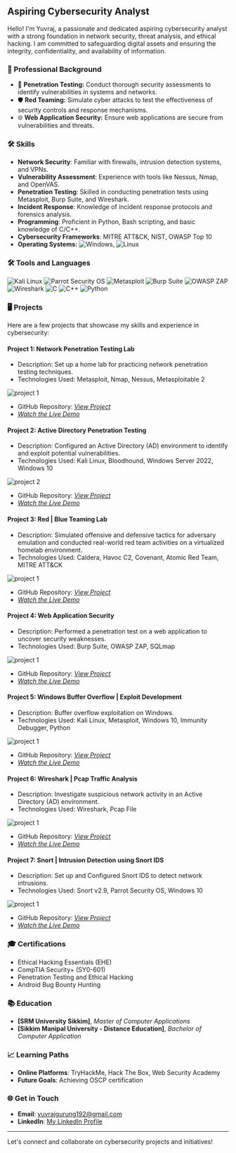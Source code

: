 ## Aspiring Cybersecurity Analyst

Hello! I'm Yuvraj, a passionate and dedicated aspiring cybersecurity analyst with a strong foundation in network security, threat analysis, and ethical hacking. I am committed to safeguarding digital assets and ensuring the integrity, confidentiality, and availability of information.

### 💼 Professional Background
- 🔐 **Penetration Testing:** Conduct thorough security assessments to identify vulnerabilities in systems and networks.
- 🛡️ **Red Teaming:** Simulate cyber attacks to test the effectiveness of security controls and response mechanisms.
- 🌐 **Web Application Security:** Ensure web applications are secure from vulnerabilities and threats.

### 🛠️ Skills
- **Network Security**: Familiar with firewalls, intrusion detection systems, and VPNs.
- **Vulnerability Assessment**: Experience with tools like Nessus, Nmap, and OpenVAS.
- **Penetration Testing**: Skilled in conducting penetration tests using Metasploit, Burp Suite, and Wireshark.
- **Incident Response**: Knowledge of incident response protocols and forensics analysis.
- **Programming**: Proficient in Python, Bash scripting, and basic knowledge of C/C++.
- **Cybersecurity Frameworks**: MITRE ATT&CK, NIST, OWASP Top 10
- **Operating Systems:** ![Windows](https://img.shields.io/badge/-Windows-0078D6?logo=windows&logoColor=white), ![Linux](https://img.shields.io/badge/-Linux-FCC624?logo=linux&logoColor=black)

### 🛠️ Tools and Languages
![Kali Linux](https://img.shields.io/badge/Kali_Linux-557C94?style=for-the-badge&logo=kalilinux&logoColor=white)
![Parrot Security OS](https://img.shields.io/badge/Parrot_Security_OS-00875A?style=for-the-badge&logo=parrotsecurity&logoColor=white)
![Metasploit](https://img.shields.io/badge/Metasploit-0571B6?style=for-the-badge&logo=metasploit&logoColor=white)
![Burp Suite](https://img.shields.io/badge/Burp_Suite-FF8800?style=for-the-badge&logo=burpsuite&logoColor=white)
![OWASP ZAP](https://img.shields.io/badge/OWASP_ZAP-60193C?style=for-the-badge&logo=owasp&logoColor=white)
![Wireshark](https://img.shields.io/badge/Wireshark-1679A7?style=for-the-badge&logo=wireshark&logoColor=white)
![C](https://img.shields.io/badge/C-A8B9CC?style=for-the-badge&logo=c&logoColor=white)
![C++](https://img.shields.io/badge/C++-00599C?style=for-the-badge&logo=cplusplus&logoColor=white)
![Python](https://img.shields.io/badge/Python-3776AB?style=for-the-badge&logo=python&logoColor=white)

### 🖥️ Projects
Here are a few projects that showcase my skills and experience in cybersecurity:

#### Project 1: Network Penetration Testing Lab
- Description: Set up a home lab for practicing network penetration testing techniques.
- Technologies Used:  Metasploit, Nmap, Nessus, Metasploitable 2

![project 1](projects/image1.png)

- GitHub Repository: [_View Project_](https://github.com/Yuvraj-Gurung/network-penetration-testing-lab)
- *[Watch the Live Demo](https://www.youtube.com/watch?v=OvzdCgv_mnM)*

#### Project 2: Active Directory Penetration Testing
- Description: Configured an Active Directory (AD) environment to identify and exploit potential vulnerabilities.
- Technologies Used: Kali Linux, Bloodhound, Windows Server 2022, Windows 10

![project 2](projects/image2.png)

- GitHub Repository: [_View Project_](https://github.com/Yuvraj-Gurung/active-directory-penetration-testing)
- *[Watch the Live Demo](https://www.youtube.com/watch?v=6MOEF9IlXSA)*

#### Project 3: Red | Blue Teaming Lab
- Description: Simulated offensive and defensive tactics for adversary emulation and conducted real-world red team activities on a virtualized homelab environment.
- Technologies Used: Caldera, Havoc C2, Covenant, Atomic Red Team, MITRE ATT&CK

![project 1](projects/image3.png)

- GitHub Repository: [_View Project_](https://github.com/Yuvraj-Gurung/red-teaming-lab)
- *[Watch the Live Demo](https://www.youtube.com/watch?v=I1FTlKrEO5I)*

#### Project 4: Web Application Security
- Description: Performed a penetration test on a web application to uncover security weaknesses.
- Technologies Used: Burp Suite, OWASP ZAP, SQLmap

![project 1](projects/image4.png)

- GitHub Repository: [_View Project_](https://github.com/Yuvraj-Gurung/web-application-security)
- *[Watch the Live Demo](https://www.youtube.com/watch?v=UYy5JSRaF-w)*

#### Project 5: Windows Buffer Overflow | Exploit Development
- Description: Buffer overflow exploitation on Windows.
- Technologies Used: Kali Linux, Metasploit, Windows 10, Immunity Debugger, Python

![project 1](projects/image5.png)

- GitHub Repository: [_View Project_](https://github.com/Yuvraj-Gurung/windows-buffer-overflow)
- *[Watch the Live Demo](https://www.youtube.com/watch?v=Sa1oIWCI7uM)*

#### Project 6: Wireshark | Pcap Traffic Analysis
- Description: Investigate suspicious network activity in an Active Directory (AD) environment.
- Technologies Used: Wireshark, Pcap File

![project 1](projects/image6.png)

- GitHub Repository: [_View Project_](https://github.com/Yuvraj-Gurung/wireshark-pcap-traffic-analysis)
- *[Watch the Live Demo](https://www.youtube.com/watch?v=ZnNsU5jPaTs)*

#### Project 7: Snort | Intrusion Detection using Snort IDS
- Description: Set up and Configured Snort IDS to detect network intrusions.
- Technologies Used: Snort v2.9, Parrot Security OS, Windows 10

![project 1](projects/image7.png)

- GitHub Repository: [_View Project_](https://github.com/Yuvraj-Gurung/snort-intrusion-detection-system)
- *[Watch the Live Demo](https://www.youtube.com/watch?v=6uF0e1g7Vc4)*

### 🎓 Certifications
- Ethical Hacking Essentials (EHE)
- CompTIA Security+ (SY0-601)
- Penetration Testing and Ethical Hacking
- Android Bug Bounty Hunting

### 📚 Education
- **[SRM University Sikkim]**, _Master of Computer Applications_
- **[Sikkim Manipal University - Distance Education]**, _Bachelor of Computer Application_

### 📈 Learning Paths

- **Online Platforms**: TryHackMe, Hack The Box, Web Security Academy
- **Future Goals**: Achieving OSCP certification

### 🌐 Get in Touch
- **Email**: [yuvrajgurung192@gmail.com](mailto:yuvrajgurung192@gmail.com)
- **LinkedIn**: [My LinkedIn Profile](https://www.linkedin.com/in/yuvraj-gurung)

---

Let's connect and collaborate on cybersecurity projects and initiatives!
